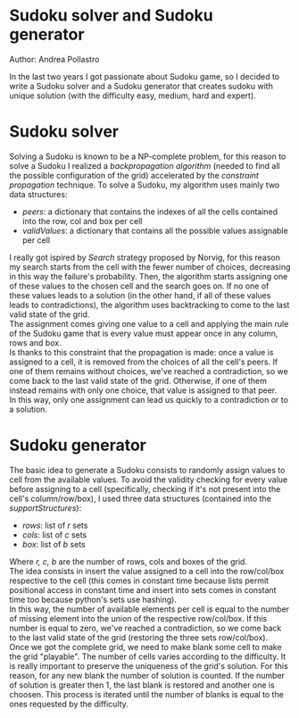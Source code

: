 # Sudoku solver and Sudoku generator
Author: Andrea Pollastro

In the last two years I got passionate about Sudoku game, so I decided to write a Sudoku solver and a Sudoku generator that creates sudoku with unique solution (with the difficulty easy, medium, hard and expert).

# Sudoku solver
Solving a Sudoku is known to be a NP-complete problem, for this reason to solve a Sudoku I realized a <i>backpropagation algorithm</i> (needed to find all the possible configuration of the grid) accelerated by the <i>constraint propagation</i> technique.
To solve a Sudoku, my algorithm uses mainly two data structures:
- <i>peers</i>: a dictionary that contains the indexes of all the cells contained into the row, col and box per cell
- <i>validValues</i>: a dictionary that contains all the possible values assignable per cell

I really got ispired by <i>Search</i> strategy proposed by Norvig, for this reason my search starts from the cell with the fewer number of choices, decreasing in this way the failure's probability. Then, the algorithm starts assigning one of these values to the chosen cell and the search goes on. If no one of these values leads to a solution (in the other hand, if all of these values leads to contradictions), the algorithm uses backtracking to come to the last valid state of the grid.<br>
The assignment comes giving one value to a cell and applying the main rule of the Sudoku game that is every value must appear once in any column, rows and box.<br>
Is thanks to this constraint that the propagation is made: once a value is assigned to a cell, it is removed from the choices of all the cell's peers. If one of them remains without choices, we've reached a contradiction, so we come back to the last valid state of the grid. Otherwise, if one of them instead remains with only one choice, that value is assigned to that peer.<br>
In this way, only one assignment can lead us quickly to a contradiction or to a solution.

# Sudoku generator
The basic idea to generate a Sudoku consists to randomly assign values to cell from the available values. To avoid the validity checking for every value before assigning to a cell (specifically, checking if it's not present into the cell's column/row/box), I used three data structures (contained into the <i>supportStructures</i>):
- <i>rows</i>: list of <i>r</i> sets
- <i>cols</i>: list of <i>c</i> sets
- <i>box</i>: list of <i>b</i> sets

Where <i>r, c, b</i> are the number of rows, cols and boxes of the grid.<br>
The idea consists in insert the value assigned to a cell into the row/col/box respective to the cell (this comes in constant time because lists permit positional access in constant time and insert into sets comes in constant time too because python's sets use hashing).<br>
In this way, the number of available elements per cell is equal to the number of missing element into the union of the respective row/col/box. If this number is equal to zero, we've reached a contradiction, so we come back to the last valid state of the grid (restoring the three sets row/col/box).<br>
Once we got the complete grid, we need to make blank some cell to make the grid "playable". The number of cells varies according to the difficulty. It is really important to preserve the uniqueness of the grid's solution. For this reason, for any new blank the number of solution is counted. If the number of solution is greater then 1, the last blank is restored and another one is choosen. This process is iterated until the number of blanks is equal to the ones requested by the difficulty.

